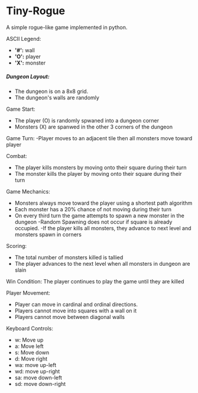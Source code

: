 # Tiny-Rogue
A simple rogue-like game implemented in python.

ASCII Legend:
- **'#':** wall
- **'O':** player
- **'X':** monster


##### Dungeon Layout:
- The dungeon is on a 8x8 grid.
- The dungeon's walls are randomly 

Game Start:
- The player (O) is randomly spwaned into a dungeon corner
- Monsters (X) are spanwed in the other 3 corners of the dungeon 

Game Turn:
-Player moves to an adjacent tile then all monsters move toward player

Combat:
- The player kills monsters by moving onto their square during their turn
- The monster kills the player by moving onto their square during their turn

Game Mechanics:
- Monsters always move toward the player using a shortest path algorithm
- Each monster has a 20% chance of not moving during their turn
- On every third turn the game attempts to spawn a new monster in the dungeon
	-Random Spawning does not occur if square is already occupied.
-If the player kills all monsters, they advance to next level and monsters spawn in corners

Scoring:
- The total number of monsters killed is tallied
- The player advances to the next level when all monsters in dungeon are slain

Win Condition:
The player continues to play the game until they are killed

Player Movement:
- Player can move in cardinal and ordinal directions.
- Players cannot move into squares with a wall on it
- Players cannot move between diagonal walls

Keyboard Controls:
- w: Move up
- a: Move left
- s: Move down
- d: Move right
- wa: move up-left
- wd: move up-right
- sa: move down-left
- sd: move down-right